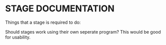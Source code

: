 # STAGE DOCUMENTATION

Things that a stage is required to do:


Should stages work using their own seperate program?
This would be good for usability.

